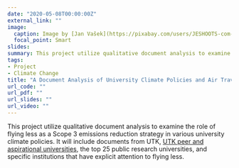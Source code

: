 ```yaml
---
date: "2020-05-08T00:00:00Z"
external_link: ""
image:
  caption: Image by [Jan Vašek](https://pixabay.com/users/JESHOOTS-com-264599/?utm_source=link-attribution&amp;utm_medium=referral&amp;utm_campaign=image&amp;utm_content=2373727) from [Pixabay](https://pixabay.com/?utm_source=link-attribution&amp;utm_medium=referral&amp;utm_campaign=image&amp;utm_content=2373727)
  focal_point: Smart
slides:
summary: This project utilize qualitative document analysis to examine the role of flying less as a Scope 3 emissions reduction strategy in various university climate policies
tags:
- Project
- Climate Change
title: "A Document Analysis of University Climate Policies and Air Travel"
url_code: ""
url_pdf: ""
url_slides: ""
url_video: ""
---
```


This project utilize qualitative document analysis to examine the role of flying less as a Scope 3 emissions reduction strategy in various university climate policies. It will include documents from UTK, [UTK peer and aspirational universities](https://oira.utk.edu/peer-institutions/), the top 25 public research universities, and specific institutions that have explicit attention to flying less.